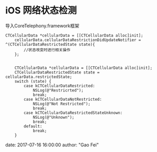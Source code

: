 # iOS 网络状态检测

导入CoreTelephony.framework框架
    
```    
CTCellularData *cellularData = [[CTCellularData alloc]init];
    cellularData.cellularDataRestrictionDidUpdateNotifier =  ^(CTCellularDataRestrictedState state){
        //状态改变时进行相关操作
    };
    
```

```    
    CTCellularData *cellularData = [[CTCellularData alloc]init];
    CTCellularDataRestrictedState state = cellularData.restrictedState;
    switch (state) {
        case kCTCellularDataRestricted:
            NSLog(@"Restricrted");
            break;
        case kCTCellularDataNotRestricted:
            NSLog(@"Not Restricted");
            break;
        case kCTCellularDataRestrictedStateUnknown:
            NSLog(@"Unknown");
            break;
        default:
            break;
    }
```

date:       2017-07-16 16:00:00
author:     "Gao Fei"



